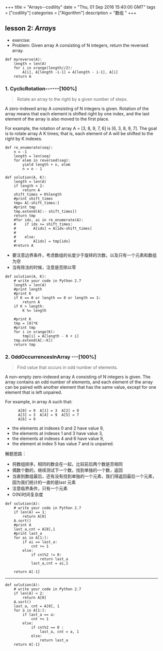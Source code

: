 +++ 
title = "Arrays--codility" 
date = "Thu, 01 Sep 2016 15:40:00 GMT" 
tags = ["codility"] 
categories = ["Algorithm"]
description = "数组 " 
+++ 

<h2 id = "1.2">
lesson 2: <i>Arrays</i>
</h2>

- exercise:
- Problem: Given array A consisting of N integers, return the reversed array.


```
def myreverse(A):
    length = len(A)
    for i in xrange(length//2):
        A[i], A[length -i-1] = A[length - i-1], A[i]
    return A

```

<h3 id = "1.2.1">
1. CyclicRotation------[100%]
</h3>

> Rotate an array to the right by a given number of steps.


A zero-indexed array A consisting of N integers is given. Rotation of the array means that each element is shifted right by one index, and the last element of the array is also moved to the first place.

For example, the rotation of array A = [3, 8, 9, 7, 6] is [6, 3, 8, 9, 7]. The goal is to rotate array A K times; that is, each element of A will be shifted to the right by K indexes.

```
def re_enumerate(seq):
    n = -1
    length = len(seq)
    for elem in reversed(seq):
        yield length + n, elem
        n = n - 1

def solution(A, K):
    length = len(A)
    if length < 2:
        return A
    shift_times = K%length
    #print shift_times
    tmp= A[-shift_times:]
    #print tmp
    tmp.extend(A[:- shift_times])
    return tmp
    #for idx, ai in re_enumerate(A):
    #    if idx >= shift_times:
    #        A[idx] = A[idx-shift_times]
    #
    #    else:
    #        A[idx] = tmp[idx]
    #return A

```

- 要注意边界条件，考虑数组的长度少于旋转的次数，以及只有一个元素和数组为空
- 当有除法的时候，注意是否除以零

```
def solution(A, K):
    # write your code in Python 2.7
    length = len(A)
    #print length
    #print K
    if K == 0 or length == 0 or length == 1:
        return A
    if K > length:
        K %= length

    #print K
    tmp = [0]*K
    #print tmp
    for i in xrange(K):
        tmp[i] = A[length - K + i]
    tmp.extend(A[:-K])
    return tmp
```

<h3 id = "1.2.2">
2. OddOccurrencesInArray ---[100%]
</h3>

> Find value that occurs in odd number of elements.

A non-empty zero-indexed array A consisting of N integers is given. The array contains an odd number of elements, and each element of the array can be paired with another element that has the same value, except for one element that is left unpaired.

For example, in array A such that:

```
      A[0] = 9  A[1] = 3  A[2] = 9
      A[3] = 3  A[4] = 9  A[5] = 7
      A[6] = 9
```
- the elements at indexes 0 and 2 have value 9,
- the elements at indexes 1 and 3 have value 3,
- the elements at indexes 4 and 6 have value 9,
- the element at index 5 has value 7 and is unpaired.


解题思路：

- 将数组排序，相同的数会在一起，比较前后两个数是否相同
- 偶数个数的，继续测试下一个数，找到单独的一个数，返回
- 当直到数组最后，还有没有找到单独的一个元素，我们得返回最后一个元素，因为我们统计的一直的是last 元素
- 注意临界条件，只有一个元素
- O(N)时间复杂度

```
def solution(A):
    # write your code in Python 2.7
    if len(A) == 1:
        return A[0]
    A.sort()
    #print A
    last_a,cnt = A[0],1
    #print last_a
    for ai in A[1:]:
        if ai == last_a:
            cnt += 1
        else:
            if cnt%2 != 0:
                return last_a
            last_a,cnt = ai,1

    return A[-1]

```
---------

```
def solution(A):
    # write your code in Python 2.7
    if len(A) < 2:
        return A[0]
    A.sort()
    last_a, cnt = A[0], 1
    for a in A[1:]:
        if last_a == a:
            cnt += 1
        else:
            if cnt%2 == 0 :
                last_a, cnt = a, 1
            else:
                return last_a
    return A[-1]

```



